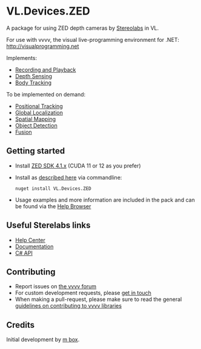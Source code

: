 # VL.Devices.ZED
A package for using ZED depth cameras by [Stereolabs](https://www.stereolabs.com/) in VL.

For use with vvvv, the visual live-programming environment for .NET: http://visualprogramming.net

Implements:
* [Recording and Playback](https://www.stereolabs.com/docs/video/recording)
* [Depth Sensing](https://www.stereolabs.com/docs/depth-sensing)
* [Body Tracking](https://www.stereolabs.com/docs/body-tracking)

To be implemented on demand:
* [Positional Tracking](https://www.stereolabs.com/docs/positional-tracking)
* [Global Localization](https://www.stereolabs.com/docs/global-localization)
* [Spatial Mapping](https://www.stereolabs.com/docs/spatial-mapping)
* [Object Detection](https://www.stereolabs.com/docs/object-detection)
* [Fusion](https://www.stereolabs.com/docs/fusion/overview)

## Getting started
- Install [ZED SDK 4.1.x](https://www.stereolabs.com/developers/release/) (CUDA 11 or 12 as you prefer)
- Install as [described here](https://thegraybook.vvvv.org/reference/hde/managing-nugets.html) via commandline:

    `nuget install VL.Devices.ZED`

- Usage examples and more information are included in the pack and can be found via the [Help Browser](https://thegraybook.vvvv.org/reference/hde/findinghelp.html)

## Useful Sterelabs links
- [Help Center](https://support.stereolabs.com/hc/en-us)
- [Documentation](https://www.stereolabs.com/docs)
- [C# API](https://www.stereolabs.com/docs/api/csharp)

## Contributing
- Report issues on [the vvvv forum](https://discourse.vvvv.org/c/vvvv-gamma/28)
- For custom development requests, please [get in touch](mailto:devvvvs@vvvv.org)
- When making a pull-request, please make sure to read the general [guidelines on contributing to vvvv libraries](https://thegraybook.vvvv.org/reference/extending/contributing.html)

## Credits
Initial development by [m box](https://github.com/m-box-de).
